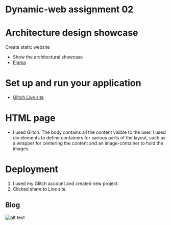 
# Dynamic-web assignment 02
# Architecture design showcase


Create static website
* Show the architectural showcase
* [Figma](https://www.figma.com/file/njClMNPUWTN5foeX4wHwXO/DW--web-2?type=design&node-id=0%3A1&mode=design&t=qVS64I9xF7mbP2tZ-1)

# Set up and run your application  
* [ Glitch Live site ](https://dynamic-web-2-penny.glitch.me)


# HTML page
* I used Glitch. The body contains all the content visible to the user.
I used div elements to define containers for various parts of the layout, such as a wrapper for centering the content and an image-container to hold the images.


# Deployment
1. I used my Glitch account and created new project. 
2. Clicked share to Live site
   
## Blog
![alt text](http://url/to/img.png)

